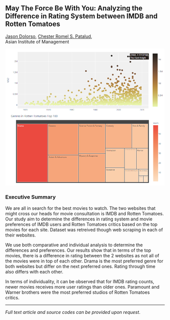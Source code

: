 ## May The Force Be With You: Analyzing the Difference in Rating System between IMDB and Rotten Tomatoes

[Jason Dolorso](https://www.linkedin.com/in/jasondolorso/),
[Chester Romel S. Patalud](https://www.linkedin.com/in/chesterromelpatalud),  
Asian Institute of Management

[<img src="../images/IMDB.png"/>](https://raw.githubusercontent.com/jasondolorso/jasondolorso.github.io/master/images/IMDB.png)

### Executive Summary

We are all in search for the best movies to watch. The two websites that might cross our heads for movie consultation is IMDB and Rotten Tomatoes. Our study aim to determine the differences in rating system and movie preferences of IMDB users and Rotten Tomatoes critics based on the top movies for each site. Dataset was retreived though web scraping in each of their websites.

We use both comparative and individual analysis to determine the differences and preferences. Our results show that in terms of the top movies, there is a difference in rating between the 2 websites as not all of the movies were in top of each other. Drama is the most preferred genre for both websites but differ on the next preferred ones. Rating through time also differs with each other.

In terms of individuality, it can be observed that for IMDB rating counts, newer movies receives more user ratings than older ones. Paramount and Warner brothers were the most preferred studios of Rotten Tomatoes critics.

---

*Full text article and source codes can be provided upon request*.


